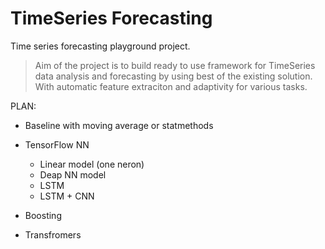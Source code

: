 # TimeSeries Forecasting 

Time series forecasting playground project.

> Aim of the project is to build ready to use framework for TimeSeries data analysis and forecasting 
> by using best of the existing solution. With automatic feature extraciton and adaptivity for various tasks. 


PLAN:
* Baseline with moving average or statmethods
* TensorFlow NN 
    - Linear model (one neron)
    - Deap NN model
    - LSTM
    - LSTM + CNN

* Boosting 

* Transfromers 

